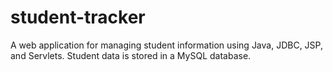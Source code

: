 # student-tracker
A web application for managing student information using Java, JDBC, JSP, and Servlets. Student data is stored in a MySQL database.
